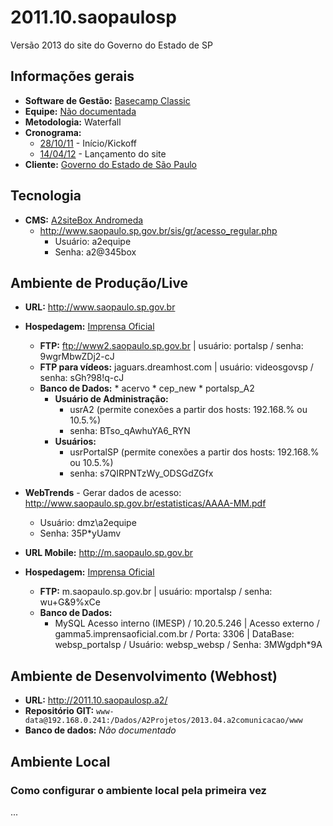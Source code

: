 # 2011.10.saopaulosp
Versão 2013 do site do Governo do Estado de SP

## Informações gerais

* **Software de Gestão:** [Basecamp Classic](https://a2comunicacao.basecamphq.com/projects/8313035-2011-10-saopaulosp/log)
* **Equipe:** [Não documentada](https://a2comunicacao.basecamphq.com/projects/8313035-2011-10-saopaulosp/todo_items/112069844/comments#comment_141871130)
* **Metodologia:** Waterfall
* **Cronograma:**
	* [28/10/11](https://a2comunicacao.basecamphq.com/milestones/25762613/comments) - Início/Kickoff
	* [14/04/12](https://a2comunicacao.basecamphq.com/milestones/25762622/comments) - Lançamento do site
* **Cliente:** [Governo do Estado de São Paulo](http://www.saopaulo.sp.gov.br/)

## Tecnologia

* **CMS:** [A2siteBox Andromeda](/projeto-web/setup/a2sitebox.md)
	* http://www.saopaulo.sp.gov.br/sis/gr/acesso_regular.php
		* Usuário: a2equipe
		* Senha: a2@345box

## Ambiente de Produção/Live

* **URL:** http://www.saopaulo.sp.gov.br
* **Hospedagem:** [Imprensa Oficial](/sandbox/hospedagem.md#imprensa-oficial)
	* **<a name="ftp">FTP</a>:** ftp://www2.saopaulo.sp.gov.br | usuário: portalsp / senha: 9wgrMbwZDj2-cJ
	* **<a name="ftp">FTP para vídeos</a>:** jaguars.dreamhost.com | usuário: videosgovsp / senha: sGh?98!q-cJ
	* **Banco de Dados:** 
			* acervo
			* cep_new
			* portalsp_A2
		* **Usuário de Administração:**
			* usrA2 (permite conexões a partir dos hosts: 192.168.% ou 10.5.%)
			* senha: BTso_qAwhuYA6_RYN
		* **Usuários:**
			* usrPortalSP (permite conexões a partir dos hosts: 192.168.% ou 10.5.%)
			* senha: s7QIRPNTzWy_ODSGdZGfx
* **WebTrends** - Gerar dados de acesso: http://www.saopaulo.sp.gov.br/estatisticas/AAAA-MM.pdf
	* Usuário: dmz\a2equipe
	* Senha: 35P*yUamv

* **URL Mobile:** http://m.saopaulo.sp.gov.br
* **Hospedagem:** [Imprensa Oficial](/sandbox/hospedagem.md#imprensa-oficial)
	* **<a name="ftp">FTP</a>:** m.saopaulo.sp.gov.br | usuário: mportalsp / senha: wu+G&9%xCe
	* **Banco de Dados:** 
		* MySQL Acesso interno (IMESP) / 10.20.5.246 | Acesso externo / gamma5.imprensaoficial.com.br / Porta: 3306 | DataBase: websp_portalsp / Usuário: websp_websp / Senha: 3MWgdph*9A

## Ambiente de Desenvolvimento (Webhost)
* **URL:** http://2011.10.saopaulosp.a2/
* **Repositório GIT:** `www-data@192.168.0.241:/Dados/A2Projetos/2013.04.a2comunicacao/www`
* **Banco de dados:** _Não documentado_

## Ambiente Local

### Como configurar o ambiente local pela primeira vez

...


